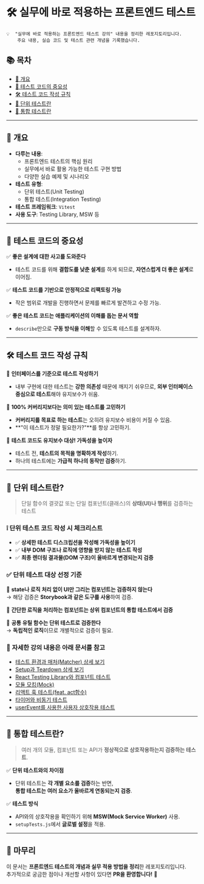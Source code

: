 # 🛠 실무에 바로 적용하는 프론트엔드 테스트
~~~ plaintext
💡  "실무에 바로 적용하는 프론트엔드 테스트 강의" 내용을 정리한 레포지토리입니다.  
    주요 내용, 실습 코드 및 테스트 관련 개념을 기록했습니다.
~~~

## 📚 목차
- [📝 개요](#개요)
- [🚀 테스트 코드의 중요성](#테스트-코드의-중요성)
- [🛠 테스트 코드 작성 규칙](#테스트-코드-작성-규칙)
- [🧩 단위 테스트란](#단위-테스트란)
- [🔗 통합 테스트란](#통합-테스트란)

---

## 📝 개요
- **다루는 내용**:
  - 프론트엔드 테스트의 핵심 원리
  - 실무에서 바로 활용 가능한 테스트 구현 방법
  - 다양한 실습 예제 및 시나리오
- **테스트 유형**:
  - 단위 테스트(Unit Testing)
  - 통합 테스트(Integration Testing)
- **테스트 프레임워크**: `Vitest`
- **사용 도구**: Testing Library, MSW 등

---

## 🚀 테스트 코드의 중요성
✅ **좋은 설계에 대한 사고를 도와준다**  
   - 테스트 코드를 위해 **결합도를 낮춘 설계**를 하게 되므로, **자연스럽게 더 좋은 설계**로 이어짐.  

✅ **테스트 코드를 기반으로 안정적으로 리팩토링 가능**  
   - 작은 범위로 개발을 진행하면서 문제를 빠르게 발견하고 수정 가능.  

✅ **좋은 테스트 코드는 애플리케이션의 이해를 돕는 문서 역할**  
   - `describe`만으로 **구동 방식을 이해**할 수 있도록 테스트를 설계하자.

---

## 🛠 테스트 코드 작성 규칙
📌 **인터페이스를 기준으로 테스트 작성하기**  
   - 내부 구현에 대한 테스트는 **강한 의존성** 때문에 깨지기 쉬우므로, **외부 인터페이스 중심으로 테스트**해야 유지보수가 쉬움.  

📌 **100% 커버리지보다는 의미 있는 테스트를 고민하기**  
   - **커버리지를 목표로 하는 테스트**는 오히려 유지보수 비용이 커질 수 있음.  
   - **"이 테스트가 정말 필요한가?"**를 항상 고민하기.  

📌 **테스트 코드도 유지보수 대상! 가독성을 높이자**  
   - 테스트 전, **테스트의 목적을 명확하게 작성**하기.  
   - 하나의 테스트에는 **가급적 하나의 동작만 검증**하기.

---

## 🧩 단위 테스트란?
> 단일 함수의 결괏값 또는 단일 컴포넌트(클래스)의 **상태(UI)나 행위**를 검증하는 테스트

### ❕ 단위 테스트 코드 작성 시 체크리스트
- ✅ **상세한 테스트 디스크립션을 작성해 가독성을 높이기**
- ✅ **내부 DOM 구조나 로직에 영향을 받지 않는 테스트 작성**
- ✅ **최종 렌더링 결과물(DOM 구조)이 올바르게 변경되는지 검증**

### ✅ 단위 테스트 대상 선정 기준
📌 **state나 로직 처리 없이 UI만 그리는 컴포넌트는 검증하지 않는다**  
   → 해당 검증은 **Storybook과 같은 도구를 사용**하여 검증.  

📌 **간단한 로직을 처리하는 컴포넌트는 상위 컴포넌트의 통합 테스트에서 검증**  

📌 **공통 유틸 함수는 단위 테스트로 검증한다**  
   → **독립적인 로직**이므로 개별적으로 검증이 필요.  

### 📌 **자세한 강의 내용은 아래 문서를 참고**
- [테스트 환경과 매처(Matcher) 상세 보기](./unit-test/docs/test-environment-and-matchers.md)<br>
- [Setup과 Teardown 상세 보기](./unit-test/docs/setup-and-teardown.md)<br>
- [React Testing Library와 컴포넌트 테스트](./unit-test/docs/react-testing-library-and-component-test.md)<br>
- [모듈 모킹(Mock)](./unit-test/docs/module-mocking.md)<br>
- [리액트 훅 테스트(feat. act함수)](./unit-test/docs/react-hook-test.md)<br>
- [타이머와 비동기 테스트](./unit-test/docs/timer-and-async-test.md)<br>
- [userEvent를 사용한 사용자 상호작용 테스트](./unit-test/docs/userEvent-Interaction-Testing.md)<br>
---

## 🔗 통합 테스트란?
> 여러 개의 모듈, 컴포넌트 또는 API가 **정상적으로 상호작용하는지 검증하는 테스트**.

✅ **단위 테스트와의 차이점**
- 단위 테스트는 **각 개별 요소를 검증**하는 반면,  
  **통합 테스트는 여러 요소가 올바르게 연동되는지 검증**.

✅ **테스트 방식**
- API와의 상호작용을 확인하기 위해 **MSW(Mock Service Worker)** 사용.
- `setupTests.js`에서 **글로벌 설정**을 적용.

---

## 🎯 마무리
이 문서는 **프론트엔드 테스트의 개념과 실무 적용 방법을 정리**한 레포지토리입니다.  
추가적으로 궁금한 점이나 개선할 사항이 있다면 **PR을 환영합니다!** 🚀
